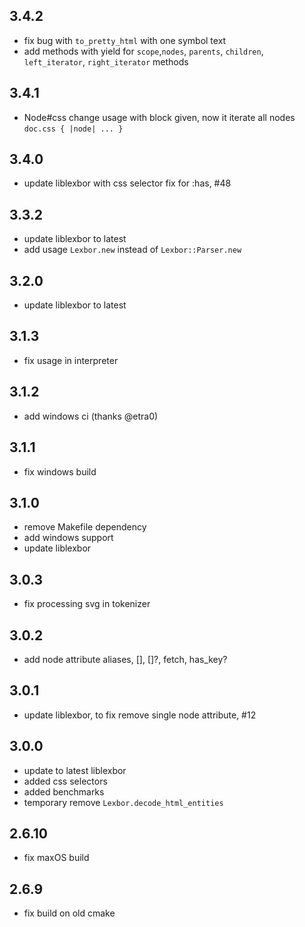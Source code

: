 ## 3.4.2
* fix bug with `to_pretty_html` with one symbol text
* add methods with yield for `scope`,`nodes`, `parents`, `children`, `left_iterator`, `right_iterator` methods

## 3.4.1
* Node#css change usage with block given, now it iterate all nodes `doc.css { |node| ... }`

## 3.4.0
* update liblexbor with css selector fix for :has, #48

## 3.3.2
* update liblexbor to latest
* add usage `Lexbor.new` instead of `Lexbor::Parser.new`

## 3.2.0
* update liblexbor to latest

## 3.1.3
* fix usage in interpreter

## 3.1.2
* add windows ci (thanks @etra0)

## 3.1.1
* fix windows build

## 3.1.0
* remove Makefile dependency
* add windows support
* update liblexbor

## 3.0.3
* fix processing svg in tokenizer

## 3.0.2
* add node attribute aliases, [], []?, fetch, has_key?

## 3.0.1
* update liblexbor, to fix remove single node attribute, #12

## 3.0.0
* update to latest liblexbor
* added css selectors
* added benchmarks
* temporary remove `Lexbor.decode_html_entities`

## 2.6.10
* fix maxOS build

## 2.6.9
* fix build on old cmake
